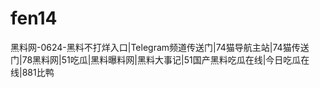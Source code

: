 # fen14
黑料网-0624-黑料不打烊入口|Telegram频道传送门|74猫导航主站|74猫传送门|78黑料网|51吃瓜|黑料曝料网|黑料大事记|51国产黑料吃瓜在线|今日吃瓜在线|881比鸭
